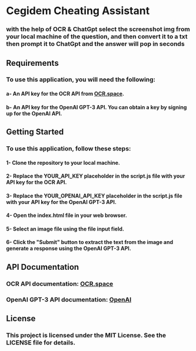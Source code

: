 # Cegidem Cheating Assistant 
### with the help of OCR & ChatGpt select the screenshot img from your local machine of the question, and then convert it to a txt then prompt it to ChatGpt and the answer will pop in seconds

## Requirements
### To use this application, you will need the following:

#### a- An API key for the OCR API from [OCR.space](https://ocr.space/ocrapi).
#### b- An API key for the OpenAI GPT-3 API. You can obtain a key by signing up for the OpenAI API.

## Getting Started
### To use this application, follow these steps:

#### 1- Clone the repository to your local machine.
#### 2- Replace the YOUR_API_KEY placeholder in the script.js file with your API key for the OCR API.
#### 3- Replace the YOUR_OPENAI_API_KEY placeholder in the script.js file with your API key for the OpenAI GPT-3 API.
#### 4- Open the index.html file in your web browser.
#### 5- Select an image file using the file input field.
#### 6- Click the "Submit" button to extract the text from the image and generate a response using the OpenAI GPT-3 API.

## API Documentation
### OCR API documentation: [OCR.space](https://ocr.space/ocrapi)
### OpenAI GPT-3 API documentation: [OpenAI](https://beta.openai.com/docs/api-reference/introduction)

## License
### This project is licensed under the MIT License. See the LICENSE file for details.
